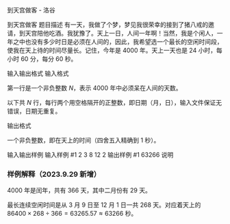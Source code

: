 



到天宫做客 - 洛谷














到天宫做客
题目描述
有一天，我做了个梦，梦见我很荣幸的接到了猪八戒的邀请，到天宫陪他吃酒。我犹豫了。天上一日，人间一年啊！当然，我是个闲人，一年之中也没有多少时日是必须在人间的，因此，我希望选一个最长的空闲时间段，使我在天上待的时间尽量长。记住，今年是 $4000$ 年。天上一天也是 $24$ 小时，每小时 $60$ 分，每分 $60$ 秒。

输入输出格式
输入格式

第一行是一个非负整数 $N$，表示 $4000$ 年中必须呆在人间的天数。  

以下共 $N$ 行，每行两个用空格隔开的正整数，即日期（月，日），输入文件保证无错误，日期无重复。

输出格式

一个非负整数，即在天上的时间（四舍五入精确到 $1$ 秒）。

输入输出样例
输入样例 #1
2
3 8
12 2
输出样例 #1
63266
说明
### 样例解释（2023.9.29 新增）

$4000$ 年是闰年，共有 $366$ 天，其中二月份有 $29$ 天。

最长连续空闲时间是从 $3$ 月 $9$ 日至 $12$ 月 $1$ 日一共 $268$ 天。对应着天上的 $86400\times 268 \div 366=63265.57\approx 63266$ 秒。






